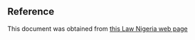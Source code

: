 # 

## Reference

This document was obtained from [this Law Nigeria web page](http://www.lawnigeria.com/LFN/C/Constitution-of-the-Federal-Republic-of-Nigeria%28Second-Alteration%29Act.php)
